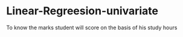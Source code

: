 # Linear-Regreesion-univariate
To know the marks student will score on the basis of his study hours
